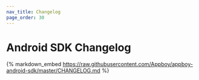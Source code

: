 ```yaml
---
nav_title: Changelog
page_order: 30
---
```


# Android SDK Changelog

{% markdown_embed https://raw.githubusercontent.com/Appboy/appboy-android-sdk/master/CHANGELOG.md %}
